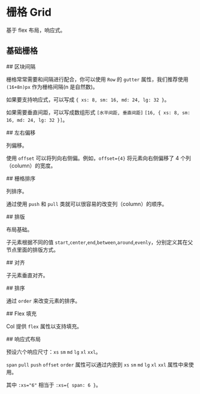 # 栅格 Grid

基于 flex 布局，响应式。

<style>
.col-block {
  background: rgb(0, 146, 255);
  padding: 8px 0px;
}

[class^='grid-demo-'] .dt-col {
  color: #fff;
  text-align: center;
}

[class^='grid-demo-'] .dt-col:not(.gutter-row) {
  min-height: 30px;
  margin-top: 8px;
  margin-bottom: 8px;
  border-radius: 0;
}

[class^='grid-demo-'] .dt-col:not(.gutter-row) {
  padding: 16px 0;
  background: #0092ff;
}

[class^='grid-demo-'] .dt-col:not(.gutter-row):nth-child(2n + 1) {
  background: rgba(0, 146, 255, 0.75);
}

.grid-demo-gutter .dt-col {
  margin-top: 0;
  margin-bottom: 0;
}

.grid-demo-flex .dt-row,
.grid-demo-flex-align .dt-row {
  background: rgba(128, 128, 128, 0.08);
}
</style>

<CodeBox>

## 基础栅格

<template v-slot:demo>
<div class="grid-demo-base">
    <DRow>
      <DCol :span="24">col</DCol>
    </DRow>
    <DRow>
      <DCol :span="12">col-12</DCol>
      <DCol :span="12">col-12</DCol>
    </DRow>
    <DRow>
      <DCol :span="8">col-8</DCol>
      <DCol :span="8">col-8</DCol>
      <DCol :span="8">col-8</DCol>
    </DRow>
    <DRow>
      <DCol :span="6">col-6</DCol>
      <DCol :span="6">col-6</DCol>
      <DCol :span="6">col-6</DCol>
      <DCol :span="6">col-6</DCol>
    </DRow>
  </div>
</template>
<template v-slot:code>

```vue
<template>
  <div>
    <DRow>
      <DCol :span="24">col</DCol>
    </DRow>
    <DRow>
      <DCol :span="12">col-12</DCol>
      <DCol :span="12">col-12</DCol>
    </DRow>
    <DRow>
      <DCol :span="8">col-8</DCol>
      <DCol :span="8">col-8</DCol>
      <DCol :span="8">col-8</DCol>
    </DRow>
    <DRow>
      <DCol :span="6">col-6</DCol>
      <DCol :span="6">col-6</DCol>
      <DCol :span="6">col-6</DCol>
      <DCol :span="6">col-6</DCol>
    </DRow>
  </div>
</template>
```

</template>
</CodeBox>

<CodeBox>
## 区块间隔

栅格常常需要和间隔进行配合，你可以使用 `Row` 的 `gutter` 属性，我们推荐使用 `(16+8n)px` 作为栅格间隔(n 是自然数)。

如果要支持响应式，可以写成 `{ xs: 8, sm: 16, md: 24, lg: 32 }`。

如果需要垂直间距，可以写成数组形式 `[水平间距, 垂直间距]` `[16, { xs: 8, sm: 16, md: 24, lg: 32 }]`。

<template v-slot:demo>
  <div class="grid-demo-gutter">
    <p class="font-medium my-4">Horizontal</p>
    <DRow :gutter="16">
      <DCol :span="6" class="gutter-row"><div class="col-block">col-6</div></DCol>
      <DCol :span="6" class="gutter-row"><div class="col-block">col-6</div></DCol>
      <DCol :span="6" class="gutter-row"><div class="col-block">col-6</div></DCol>
      <DCol :span="6" class="gutter-row"><div class="col-block">col-6</div></DCol>
    </DRow>
    <p class="font-medium my-4">Responsive</p>
    <DRow :gutter="{ xs: 8, sm: 16, md: 24, lg: 32 }">
      <DCol :span="6" class="gutter-row"><div class="col-block">col-6</div></DCol>
      <DCol :span="6" class="gutter-row"><div class="col-block">col-6</div></DCol>
      <DCol :span="6" class="gutter-row"><div class="col-block">col-6</div></DCol>
      <DCol :span="6" class="gutter-row"><div class="col-block">col-6</div></DCol>
    </DRow>
    <p class="font-medium my-4">Vertial</p>
    <DRow :gutter="[16, 24]">
      <DCol :span="6" class="gutter-row"><div class="col-block">col-6</div></DCol>
      <DCol :span="6" class="gutter-row"><div class="col-block">col-6</div></DCol>
      <DCol :span="6" class="gutter-row"><div class="col-block">col-6</div></DCol>
      <DCol :span="6" class="gutter-row"><div class="col-block">col-6</div></DCol>
      <DCol :span="6" class="gutter-row"><div class="col-block">col-6</div></DCol>
      <DCol :span="6" class="gutter-row"><div class="col-block">col-6</div></DCol>
      <DCol :span="6" class="gutter-row"><div class="col-block">col-6</div></DCol>
      <DCol :span="6" class="gutter-row"><div class="col-block">col-6</div></DCol>
    </DRow>
  </div>
</template>
<template v-slot:code>

```vue
<template>
  <div class="grid-demo-gutter">
    <p class="font-medium my-4">Horizontal</p>
    <DRow :gutter="16">
      <DCol :span="6" class="gutter-row">
        <div class="col-block">col-6</div>
      </DCol>
      <DCol :span="6" class="gutter-row">
        <div class="col-block">col-6</div>
      </DCol>
      <DCol :span="6" class="gutter-row">
        <div class="col-block">col-6</div>
      </DCol>
      <DCol :span="6" class="gutter-row">
        <div class="col-block">col-6</div>
      </DCol>
    </DRow>
    <p class="font-medium my-4">Responsive</p>
    <DRow :gutter="{ xs: 8, sm: 16, md: 24, lg: 32 }">
      <DCol :span="6" class="gutter-row">
        <div class="col-block">col-6</div>
      </DCol>
      <DCol :span="6" class="gutter-row">
        <div class="col-block">col-6</div>
      </DCol>
      <DCol :span="6" class="gutter-row">
        <div class="col-block">col-6</div>
      </DCol>
      <DCol :span="6" class="gutter-row">
        <div class="col-block">col-6</div>
      </DCol>
    </DRow>
    <p class="font-medium my-4">Vertial</p>
    <DRow :gutter="[16, 24]">
      <DCol :span="6" class="gutter-row">
        <div class="col-block">col-6</div>
      </DCol>
      <DCol :span="6" class="gutter-row">
        <div class="col-block">col-6</div>
      </DCol>
      <DCol :span="6" class="gutter-row">
        <div class="col-block">col-6</div>
      </DCol>
      <DCol :span="6" class="gutter-row">
        <div class="col-block">col-6</div>
      </DCol>
      <DCol :span="6" class="gutter-row">
        <div class="col-block">col-6</div>
      </DCol>
      <DCol :span="6" class="gutter-row">
        <div class="col-block">col-6</div>
      </DCol>
      <DCol :span="6" class="gutter-row">
        <div class="col-block">col-6</div>
      </DCol>
      <DCol :span="6" class="gutter-row">
        <div class="col-block">col-6</div>
      </DCol>
    </DRow>
  </div>
</template>
```

</template>
</CodeBox>

<CodeBox>
## 左右偏移

列偏移。

使用 `offset` 可以将列向右侧偏。例如，`offset={4}` 将元素向右侧偏移了 4 个列（column）的宽度。

<template v-slot:demo>
  <div class="grid-demo-offset">
    <DRow>
      <DCol :span="8">col-8</DCol>
      <DCol :span="8" :offset="8">col-8 offset-8</DCol>
    </DRow>
    <DRow>
      <DCol :span="6" :offset="6">col-6 offset-6</DCol>
      <DCol :span="6" :offset="6">col-6 offset-6</DCol>
    </DRow>
    <DRow>
      <DCol :span="12" :offset="6">col-12 offset-6</DCol>
    </DRow>
  </div>
</template>
<template v-slot:code>

```vue
<template>
  <div class="grid-demo-offset">
    <DRow>
      <DCol :span="8">col-8</DCol>
      <DCol :span="8" :offset="8">col-8 offset-8</DCol>
    </DRow>
    <DRow>
      <DCol :span="6" :offset="6">col-6 offset-6</DCol>
      <DCol :span="6" :offset="6">col-6 offset-6</DCol>
    </DRow>
    <DRow>
      <DCol :span="12" :offset="6">col-12 offset-6</DCol>
    </DRow>
  </div>
</template>
```

</template>
</CodeBox>

<CodeBox>
## 栅格排序

列排序。

通过使用 `push` 和 `pull` 类就可以很容易的改变列（column）的顺序。

<template v-slot:demo>
  <div class="grid-demo-sort">
    <DRow>
      <DCol :span="6" :push="18">col-6 push-18</DCol>
      <DCol :span="18" :pull="6">col-18 pull-6</DCol>
    </DRow>
  </div>
</template>
<template v-slot:code>

```vue
<template>
  <div>
    <DRow>
      <DCol :span="6" :push="18">col-6 push-18</DCol>
      <DCol :span="18" :pull="6">col-18 pull-6</DCol>
    </DRow>
  </div>
</template>
```

</template>
</CodeBox>

<CodeBox>
## 排版

布局基础。

子元素根据不同的值 `start`,`center`,`end`,`between`,`around`,`evenly`，分别定义其在父节点里面的排版方式。

<template v-slot:demo>
  <div class="grid-demo-flex">
    <p class="font-medium my-4">justify-content: start</p>
    <DRow justify="start">
      <DCol :span="4">col-4</DCol>
      <DCol :span="4">col-4</DCol>
      <DCol :span="4">col-4</DCol>
      <DCol :span="4">col-4</DCol>
    </DRow>
    <p class="font-medium my-4">justify-content: center</p>
    <DRow justify="center">
      <DCol :span="4">col-4</DCol>
      <DCol :span="4">col-4</DCol>
      <DCol :span="4">col-4</DCol>
      <DCol :span="4">col-4</DCol>
    </DRow>
    <p class="font-medium my-4">justify-content: end</p>
    <DRow justify="end">
      <DCol :span="4">col-4</DCol>
      <DCol :span="4">col-4</DCol>
      <DCol :span="4">col-4</DCol>
      <DCol :span="4">col-4</DCol>
    </DRow>
    <p class="font-medium my-4">justify-content: space-between</p>
    <DRow justify="between">
      <DCol :span="4">col-4</DCol>
      <DCol :span="4">col-4</DCol>
      <DCol :span="4">col-4</DCol>
      <DCol :span="4">col-4</DCol>
    </DRow>
    <p class="font-medium my-4">justify-content: space-around</p>
    <DRow justify="around">
      <DCol :span="4">col-4</DCol>
      <DCol :span="4">col-4</DCol>
      <DCol :span="4">col-4</DCol>
      <DCol :span="4">col-4</DCol>
    </DRow>
    <p class="font-medium my-4">justify-content: space-evenly</p>
    <DRow justify="evenly">
      <DCol :span="4">col-4</DCol>
      <DCol :span="4">col-4</DCol>
      <DCol :span="4">col-4</DCol>
      <DCol :span="4">col-4</DCol>
    </DRow>
  </div>
</template>
<template v-slot:code>

```vue
<template>
  <div class="grid-demo-flex">
    <p class="font-medium my-4">justify-content: start</p>
    <DRow justify="start">
      <DCol :span="4">col-4</DCol>
      <DCol :span="4">col-4</DCol>
      <DCol :span="4">col-4</DCol>
      <DCol :span="4">col-4</DCol>
    </DRow>
    <p class="font-medium my-4">justify-content: center</p>
    <DRow justify="center">
      <DCol :span="4">col-4</DCol>
      <DCol :span="4">col-4</DCol>
      <DCol :span="4">col-4</DCol>
      <DCol :span="4">col-4</DCol>
    </DRow>
    <p class="font-medium my-4">justify-content: end</p>
    <DRow justify="end">
      <DCol :span="4">col-4</DCol>
      <DCol :span="4">col-4</DCol>
      <DCol :span="4">col-4</DCol>
      <DCol :span="4">col-4</DCol>
    </DRow>
    <p class="font-medium my-4">justify-content: space-between</p>
    <DRow justify="between">
      <DCol :span="4">col-4</DCol>
      <DCol :span="4">col-4</DCol>
      <DCol :span="4">col-4</DCol>
      <DCol :span="4">col-4</DCol>
    </DRow>
    <p class="font-medium my-4">justify-content: space-around</p>
    <DRow justify="around">
      <DCol :span="4">col-4</DCol>
      <DCol :span="4">col-4</DCol>
      <DCol :span="4">col-4</DCol>
      <DCol :span="4">col-4</DCol>
    </DRow>
    <p class="font-medium my-4">justify-content: space-evenly</p>
    <DRow justify="evenly">
      <DCol :span="4">col-4</DCol>
      <DCol :span="4">col-4</DCol>
      <DCol :span="4">col-4</DCol>
      <DCol :span="4">col-4</DCol>
    </DRow>
  </div>
</template>
```

</template>
</CodeBox>

<CodeBox>
## 对齐

子元素垂直对齐。

<template v-slot:demo>
  <div class="grid-demo-flex-align">
    <p class="font-medium my-4">align-items: start</p>
    <DRow align="top">
      <DCol :span="4">
        <DemoBox :value="80">col-4</DemoBox>
      </DCol>
      <DCol :span="4">
        <DemoBox :value="100">col-4</DemoBox>
      </DCol>
      <DCol :span="4">
        <DemoBox :value="50">col-4</DemoBox>
      </DCol>
      <DCol :span="4">
        <DemoBox :value="120">col-4</DemoBox>
      </DCol>
    </DRow>
    <p class="font-medium my-4">align-items: center</p>
    <DRow align="middle">
      <DCol :span="4">
        <DemoBox :value="80">col-4</DemoBox>
      </DCol>
      <DCol :span="4">
        <DemoBox :value="100">col-4</DemoBox>
      </DCol>
      <DCol :span="4">
        <DemoBox :value="50">col-4</DemoBox>
      </DCol>
      <DCol :span="4">
        <DemoBox :value="120">col-4</DemoBox>
      </DCol>
    </DRow>
    <p class="font-medium my-4">align-items: end</p>
    <DRow align="bottom">
      <DCol :span="4">
        <DemoBox :value="80">col-4</DemoBox>
      </DCol>
      <DCol :span="4">
        <DemoBox :value="100">col-4</DemoBox>
      </DCol>
      <DCol :span="4">
        <DemoBox :value="50">col-4</DemoBox>
      </DCol>
      <DCol :span="4">
        <DemoBox :value="120">col-4</DemoBox>
      </DCol>
    </DRow>
  </div>
</template>
<template v-slot:code>

```vue
<template>
  <div class="grid-demo-flex-align">
    <p class="font-medium my-4">align-items: start</p>
    <DRow align="top">
      <DCol :span="4">
        <DemoBox :value="80">col-4</DemoBox>
      </DCol>
      <DCol :span="4">
        <DemoBox :value="100">col-4</DemoBox>
      </DCol>
      <DCol :span="4">
        <DemoBox :value="50">col-4</DemoBox>
      </DCol>
      <DCol :span="4">
        <DemoBox :value="120">col-4</DemoBox>
      </DCol>
    </DRow>
    <p class="font-medium my-4">align-items: center</p>
    <DRow align="middle">
      <DCol :span="4">
        <DemoBox :value="80">col-4</DemoBox>
      </DCol>
      <DCol :span="4">
        <DemoBox :value="100">col-4</DemoBox>
      </DCol>
      <DCol :span="4">
        <DemoBox :value="50">col-4</DemoBox>
      </DCol>
      <DCol :span="4">
        <DemoBox :value="120">col-4</DemoBox>
      </DCol>
    </DRow>
    <p class="font-medium my-4">align-items: end</p>
    <DRow align="bottom">
      <DCol :span="4">
        <DemoBox :value="80">col-4</DemoBox>
      </DCol>
      <DCol :span="4">
        <DemoBox :value="100">col-4</DemoBox>
      </DCol>
      <DCol :span="4">
        <DemoBox :value="50">col-4</DemoBox>
      </DCol>
      <DCol :span="4">
        <DemoBox :value="120">col-4</DemoBox>
      </DCol>
    </DRow>
  </div>
</template>
```

</template>
</CodeBox>

<CodeBox>
## 排序

通过 `order` 来改变元素的排序。

<template v-slot:demo>
  <div class="grid-demo-flex-order">
    <p class="font-medium my-4">Normal</p>
    <DRow>
      <DCol :order="4" :span="6">1 order-4</DCol>
      <DCol :order="3" :span="6">2 order-3</DCol>
      <DCol :order="2" :span="6">3 order-2</DCol>
      <DCol :order="1" :span="6">4 order-1</DCol>
    </DRow>
    <p class="font-medium my-4">Responsive</p>
    <DRow>
      <DCol
        :span="6"
        :xs="{ order: 1 }"
        :sm="{ order: 2 }"
        :md="{ order: 3 }"
        :lg="{ order: 4 }"
      >
        1 col-order-responsive
      </DCol>
      <DCol
        :span="6"
        :xs="{ order: 2 }"
        :sm="{ order: 1 }"
        :md="{ order: 4 }"
        :lg="{ order: 3 }"
      >
        2 col-order-responsive
      </DCol>
      <DCol
        :span="6"
        :xs="{ order: 3 }"
        :sm="{ order: 4 }"
        :md="{ order: 2 }"
        :lg="{ order: 1 }"
      >
        3 col-order-responsive
      </DCol>
      <DCol
        :span="6"
        :xs="{ order: 4 }"
        :sm="{ order: 3 }"
        :md="{ order: 1 }"
        :lg="{ order: 2 }"
      >
        4 col-order-responsive
      </DCol>
    </DRow>
  </div>
</template>
<template v-slot:code>

```vue
<template>
  <div>
    <DRow>
      <DCol :order="4" :span="6">1 order-4</DCol>
      <DCol :order="3" :span="6">2 order-3</DCol>
      <DCol :order="2" :span="6">3 order-2</DCol>
      <DCol :order="1" :span="6">4 order-1</DCol>
    </DRow>
    <DRow>
      <DCol
        :span="6"
        :xs="{ order: 1 }"
        :sm="{ order: 2 }"
        :md="{ order: 3 }"
        :lg="{ order: 4 }"
      >
        1 col-order-responsive
      </DCol>
      <DCol
        :span="6"
        :xs="{ order: 2 }"
        :sm="{ order: 1 }"
        :md="{ order: 4 }"
        :lg="{ order: 3 }"
      >
        2 col-order-responsive
      </DCol>
      <DCol
        :span="6"
        :xs="{ order: 3 }"
        :sm="{ order: 4 }"
        :md="{ order: 2 }"
        :lg="{ order: 1 }"
      >
        3 col-order-responsive
      </DCol>
      <DCol
        :span="6"
        :xs="{ order: 4 }"
        :sm="{ order: 3 }"
        :md="{ order: 1 }"
        :lg="{ order: 2 }"
      >
        4 col-order-responsive
      </DCol>
    </DRow>
  </div>
</template>
```

</template>
</CodeBox>

<CodeBox>
## Flex 填充

Col 提供 `flex` 属性以支持填充。

<template v-slot:demo>
  <div class="grid-demo-flex-stretch">
    <p class="font-medium my-4">Percentage columns</p>
    <DRow>
      <DCol :flex="2">2 / 5</DCol>
      <DCol :flex="3">3 / 5</DCol>
    </DRow>
    <p class="font-medium my-4">Fill rest</p>
    <DRow>
      <DCol flex="100px">100px</DCol>
      <DCol flex="auto">Fill Rest</DCol>
    </DRow>
    <p class="font-medium my-4">Raw flex style</p>
    <DRow>
      <DCol flex="1 1 200px">1 1 200px</DCol>
      <DCol flex="0 1 300px">0 1 300px</DCol>
    </DRow>
    <DRow :wrap="false">
      <DCol flex="none">
        <div style="padding: 0 16px">none</div>
      </DCol>
      <DCol flex="auto">auto</DCol>
    </DRow>
  </div>
</template>
<template v-slot:code>

```vue
<template>
  <div>
    <DRow>
      <DCol :flex="2">2 / 5</DCol>
      <DCol :flex="3">3 / 5</DCol>
    </DRow>
    <DRow>
      <DCol flex="100px">100px</DCol>
      <DCol flex="auto">Fill Rest</DCol>
    </DRow>
    <DRow>
      <DCol flex="1 1 200px">1 1 200px</DCol>
      <DCol flex="0 1 300px">0 1 300px</DCol>
    </DRow>
    <DRow :wrap="false">
      <DCol flex="none">
        <div style="padding: 0 16px">none</div>
      </DCol>
      <DCol flex="auto">auto</DCol>
    </DRow>
  </div>
</template>
```

</template>
</CodeBox>

<CodeBox>
## 响应式布局

预设六个响应尺寸：`xs` `sm` `md` `lg` `xl` `xxl`。

`span` `pull` `push` `offset` `order` 属性可以通过内嵌到 `xs` `sm` `md` `lg` `xl` `xxl` 属性中来使用。

其中 `:xs="6"` 相当于 `:xs={ span: 6 }`。

<template v-slot:demo>
  <div class="grid-demo-responsive">
    <DRow>
      <DCol :xs="2" :sm="4" :md="6" :lg="8" :xl="10">Col</DCol>
      <DCol :xs="20" :sm="16" :md="12" :lg="8" :xl="4">Col</DCol>
      <DCol :xs="2" :sm="4" :md="6" :lg="8" :xl="10">Col</DCol>
    </DRow>
    <DRow>
      <DCol :xs="{ span: 5, offset: 1 }" :lg="{ span: 6, offset: 2 }">Col</DCol>
      <DCol :xs="{ span: 11, offset: 1 }" :lg="{ span: 6, offset: 2 }"
        >Col</DCol
      >
      <DCol :xs="{ span: 5, offset: 1 }" :lg="{ span: 6, offset: 2 }">Col</DCol>
    </DRow>
  </div>
</template>
<template v-slot:code>

```vue
<template>
  <div>
    <DRow>
      <DCol :xs="2" :sm="4" :md="6" :lg="8" :xl="10">Col</DCol>
      <DCol :xs="20" :sm="16" :md="12" :lg="8" :xl="4">Col</DCol>
      <DCol :xs="2" :sm="4" :md="6" :lg="8" :xl="10">Col</DCol>
    </DRow>
    <DRow>
      <DCol :xs="{ span: 5, offset: 1 }" :lg="{ span: 6, offset: 2 }">Col</DCol>
      <DCol :xs="{ span: 11, offset: 1 }" :lg="{ span: 6, offset: 2 }"
        >Col</DCol
      >
      <DCol :xs="{ span: 5, offset: 1 }" :lg="{ span: 6, offset: 2 }">Col</DCol>
    </DRow>
  </div>
</template>
```

</template>
</CodeBox>

